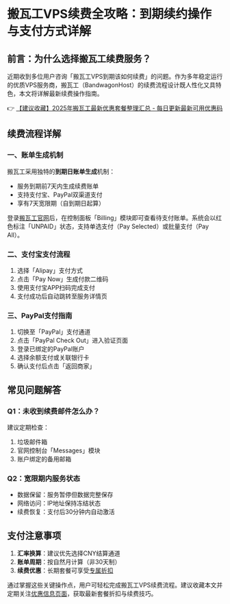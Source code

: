 # 搬瓦工VPS续费全攻略：到期续约操作与支付方式详解

## 前言：为什么选择搬瓦工续费服务？
近期收到多位用户咨询「搬瓦工VPS到期该如何续费」的问题。作为多年稳定运行的优质VPS服务商，搬瓦工（BandwagonHost）的续费流程设计既人性化又具特色，本文将详解最新续费操作指南。

👉 [【建议收藏】2025年搬瓦工最新优惠套餐整理汇总 - 每日更新最新可用优惠码](https://bit.ly/banwagon)

## 续费流程详解
### 一、账单生成机制
搬瓦工采用独特的**到期日账单生成**机制：
- 服务到期前7天内生成续费账单
- 支持支付宝、PayPal双渠道支付
- 享有7天宽限期（自到期日起算）

登录[搬瓦工官网](https://bit.ly/banwagon)后，在控制面板「Billing」模块即可查看待支付账单。系统会以红色标注「UNPAID」状态，支持单选支付（Pay Selected）或批量支付（Pay All）。

### 二、支付宝支付流程
1. 选择「Alipay」支付方式
2. 点击「Pay Now」生成付款二维码
3. 使用支付宝APP扫码完成支付
4. 支付成功后自动跳转至服务详情页

### 三、PayPal支付指南
1. 切换至「PayPal」支付通道
2. 点击「PayPal Check Out」进入验证页面
3. 登录已绑定的PayPal账户
4. 选择余额支付或关联银行卡
5. 确认支付后点击「返回商家」

## 常见问题解答
### Q1：未收到续费邮件怎么办？
建议定期检查：
1. 垃圾邮件箱
2. 官网控制台「Messages」模块
3. 账户绑定的备用邮箱

### Q2：宽限期内服务状态
- 数据保留：服务暂停但数据完整保存
- 网络访问：IP地址保持冻结状态
- 续费恢复：支付后30分钟内自动激活

## 支付注意事项
1. **汇率换算**：建议优先选择CNY结算通道
2. **账单周期**：按自然月计算（非30天制）
3. **续费优惠**：长期套餐可享受[专属折扣](https://bit.ly/banwagon)

通过掌握这些关键操作点，用户可轻松完成搬瓦工VPS续费流程。建议收藏本文并定期关注[优惠信息页面](https://bit.ly/banwagon)，获取最新套餐折扣与续费技巧。